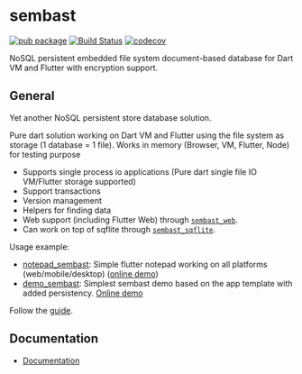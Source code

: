 # sembast

[![pub package](https://img.shields.io/pub/v/sembast.svg)](https://pub.dartlang.org/packages/sembast)
[![Build Status](https://travis-ci.org/tekartik/sembast.dart.svg?branch=master)](https://travis-ci.org/tekartik/sembast.dart)
[![codecov](https://codecov.io/gh/tekartik/sembast.dart/branch/master/graph/badge.svg)](https://codecov.io/gh/tekartik/sembast.dart)

NoSQL persistent embedded file system document-based database for Dart VM and Flutter with encryption support.

## General

Yet another NoSQL persistent store database solution.

Pure dart solution working on Dart VM and Flutter using the file system as storage (1 database = 1 file). Works in
memory (Browser, VM, Flutter, Node) for testing purpose

* Supports single process io applications (Pure dart single file IO VM/Flutter storage supported)
* Support transactions
* Version management
* Helpers for finding data
* Web support (including Flutter Web) through [`sembast_web`](https://pub.dev/packages/sembast_web).
* Can work on top of sqflite through [`sembast_sqflite`](https://pub.dev/packages/sembast_sqflite).

Usage example: 
* [notepad_sembast](https://github.com/alextekartik/flutter_app_example/tree/master/notepad_sembast): Simple flutter notepad working on all platforms (web/mobile/desktop)
 ([online demo](https://alextekartik.github.io/flutter_app_example/notepad_sembast/))
* [demo_sembast](https://github.com/alextekartik/flutter_app_example/tree/master/demo_sembast): Simplest sembast demo based on the app template with added persistency. [Online demo](https://alextekartik.github.io/flutter_app_example/demo_sembast)
  

Follow the [guide](https://github.com/tekartik/sembast.dart/blob/master/sembast/doc/guide.md).

## Documentation

* [Documentation](https://github.com/tekartik/sembast.dart/blob/master/sembast/README.md)
